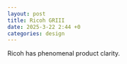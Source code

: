```yaml
---
layout: post
title: Ricoh GRIII
date: 2025-3-22 2:44 +0
categories: design
---
```

Ricoh has phenomenal product clarity.